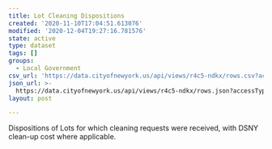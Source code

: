 ```yaml
---
title: Lot Cleaning Dispositions
created: '2020-11-10T17:04:51.613076'
modified: '2020-12-04T19:27:16.781576'
state: active
type: dataset
tags: []
groups:
  - Local Government
csv_url: 'https://data.cityofnewyork.us/api/views/r4c5-ndkx/rows.csv?accessType=DOWNLOAD'
json_url: >-
  https://data.cityofnewyork.us/api/views/r4c5-ndkx/rows.json?accessType=DOWNLOAD
layout: post

---
```

Dispositions of Lots for which cleaning requests were received, with DSNY clean-up cost where applicable.
